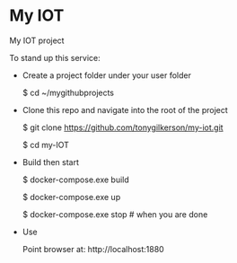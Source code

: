 # My IOT

My IOT project

To stand up this service:


* Create a project folder under your user folder

    $ cd ~/mygithubprojects


* Clone this repo and navigate into the root of the project

     $ git clone https://github.com/tonygilkerson/my-iot.git

     $ cd my-IOT


* Build then start

    $ docker-compose.exe build

    $ docker-compose.exe up

    $ docker-compose.exe stop # when you are done



* Use

    Point browser at: http://localhost:1880
